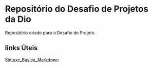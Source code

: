 # Repositório do Desafio de Projetos da Dio
Repositório criado para o Desafio de Projeto.

## links Úteis
[Sintaxe_Basica_Markdown](https://www.markdownguide.org/basic-syntax/)

